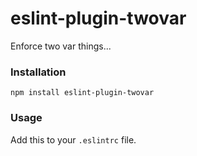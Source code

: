 # eslint-plugin-twovar

Enforce two var things...

### Installation

`npm install eslint-plugin-twovar`


### Usage

Add this to your `.eslintrc` file.

